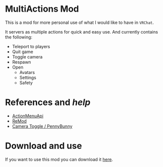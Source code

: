 # MultiActions Mod
This is a mod for more personal use of what I would like to have in `VRChat`.

It servers as multiple actions for quick and easy use. And currently contains the following:
* Teleport to players
* Quit game
* Toggle camera
* Respawn
* Open
  * Avatars
  * Settings
  * Safety

# References and *help*
* [ActionMenuApi](https://github.com/gompoc/VRChatMods/tree/master/ActionMenuApi)
* [ReMod](https://github.com/RequiDev/ReMod.Core)
* [Camera Toggle / PennyBunny](https://github.com/PennyBunny/VRCMods/tree/main/ShortCuts)

# Download and use
If you want to use this mod you can download it [here](https://github.com/Tolfx/MultiActions/releases/latest/download/MultiActions.dll). 
